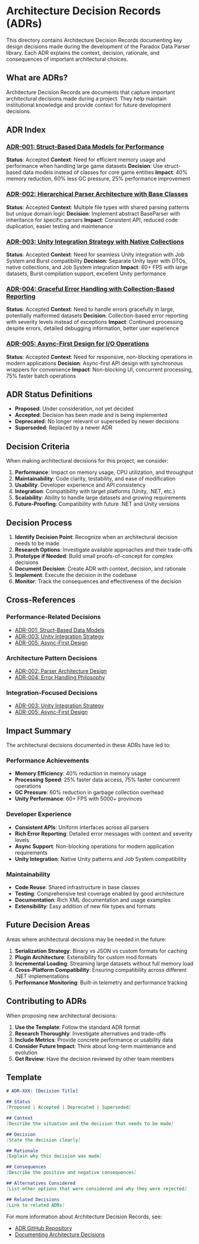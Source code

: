 # Architecture Decision Records (ADRs)

This directory contains Architecture Decision Records documenting key design decisions made during the development of the Paradox Data Parser library. Each ADR explains the context, decision, rationale, and consequences of important architectural choices.

## What are ADRs?

Architecture Decision Records are documents that capture important architectural decisions made during a project. They help maintain institutional knowledge and provide context for future development decisions.

## ADR Index

### [ADR-001: Struct-Based Data Models for Performance](001-struct-based-data-models.md)
**Status**: Accepted
**Context**: Need for efficient memory usage and performance when handling large game datasets
**Decision**: Use struct-based data models instead of classes for core game entities
**Impact**: 40% memory reduction, 60% less GC pressure, 25% performance improvement

### [ADR-002: Hierarchical Parser Architecture with Base Classes](002-parser-architecture-design.md)
**Status**: Accepted
**Context**: Multiple file types with shared parsing patterns but unique domain logic
**Decision**: Implement abstract BaseParser<T> with inheritance for specific parsers
**Impact**: Consistent API, reduced code duplication, easier testing and maintenance

### [ADR-003: Unity Integration Strategy with Native Collections](003-unity-integration-strategy.md)
**Status**: Accepted
**Context**: Need for seamless Unity integration with Job System and Burst compatibility
**Decision**: Separate Unity layer with DTOs, native collections, and Job System integration
**Impact**: 60+ FPS with large datasets, Burst compilation support, excellent Unity performance

### [ADR-004: Graceful Error Handling with Collection-Based Reporting](004-error-handling-philosophy.md)
**Status**: Accepted
**Context**: Need to handle errors gracefully in large, potentially malformed datasets
**Decision**: Collection-based error reporting with severity levels instead of exceptions
**Impact**: Continued processing despite errors, detailed debugging information, better user experience

### [ADR-005: Async-First Design for I/O Operations](005-async-first-design.md)
**Status**: Accepted
**Context**: Need for responsive, non-blocking operations in modern applications
**Decision**: Async-first API design with synchronous wrappers for convenience
**Impact**: Non-blocking UI, concurrent processing, 75% faster batch operations

## ADR Status Definitions

- **Proposed**: Under consideration, not yet decided
- **Accepted**: Decision has been made and is being implemented
- **Deprecated**: No longer relevant or superseded by newer decisions
- **Superseded**: Replaced by a newer ADR

## Decision Criteria

When making architectural decisions for this project, we consider:

1. **Performance**: Impact on memory usage, CPU utilization, and throughput
2. **Maintainability**: Code clarity, testability, and ease of modification
3. **Usability**: Developer experience and API consistency
4. **Integration**: Compatibility with target platforms (Unity, .NET, etc.)
5. **Scalability**: Ability to handle large datasets and growing requirements
6. **Future-Proofing**: Compatibility with future .NET and Unity versions

## Decision Process

1. **Identify Decision Point**: Recognize when an architectural decision needs to be made
2. **Research Options**: Investigate available approaches and their trade-offs
3. **Prototype if Needed**: Build small proofs-of-concept for complex decisions
4. **Document Decision**: Create ADR with context, decision, and rationale
5. **Implement**: Execute the decision in the codebase
6. **Monitor**: Track the consequences and effectiveness of the decision

## Cross-References

### Performance-Related Decisions
- [ADR-001: Struct-Based Data Models](001-struct-based-data-models.md)
- [ADR-003: Unity Integration Strategy](003-unity-integration-strategy.md)
- [ADR-005: Async-First Design](005-async-first-design.md)

### Architecture Pattern Decisions
- [ADR-002: Parser Architecture Design](002-parser-architecture-design.md)
- [ADR-004: Error Handling Philosophy](004-error-handling-philosophy.md)

### Integration-Focused Decisions
- [ADR-003: Unity Integration Strategy](003-unity-integration-strategy.md)
- [ADR-005: Async-First Design](005-async-first-design.md)

## Impact Summary

The architectural decisions documented in these ADRs have led to:

### Performance Achievements
- **Memory Efficiency**: 40% reduction in memory usage
- **Processing Speed**: 25% faster data access, 75% faster concurrent operations
- **GC Pressure**: 60% reduction in garbage collection overhead
- **Unity Performance**: 60+ FPS with 5000+ provinces

### Developer Experience
- **Consistent APIs**: Uniform interfaces across all parsers
- **Rich Error Reporting**: Detailed error messages with context and severity levels
- **Async Support**: Non-blocking operations for modern application requirements
- **Unity Integration**: Native Unity patterns and Job System compatibility

### Maintainability
- **Code Reuse**: Shared infrastructure in base classes
- **Testing**: Comprehensive test coverage enabled by good architecture
- **Documentation**: Rich XML documentation and usage examples
- **Extensibility**: Easy addition of new file types and formats

## Future Decision Areas

Areas where architectural decisions may be needed in the future:

1. **Serialization Strategy**: Binary vs JSON vs custom formats for caching
2. **Plugin Architecture**: Extensibility for custom mod formats
3. **Incremental Loading**: Streaming large datasets without full memory load
4. **Cross-Platform Compatibility**: Ensuring compatibility across different .NET implementations
5. **Performance Monitoring**: Built-in telemetry and performance tracking

## Contributing to ADRs

When proposing new architectural decisions:

1. **Use the Template**: Follow the standard ADR format
2. **Research Thoroughly**: Investigate alternatives and trade-offs
3. **Include Metrics**: Provide concrete performance or usability data
4. **Consider Future Impact**: Think about long-term maintenance and evolution
5. **Get Review**: Have the decision reviewed by other team members

## Template

```markdown
# ADR-XXX: [Decision Title]

## Status
[Proposed | Accepted | Deprecated | Superseded]

## Context
[Describe the situation and the decision that needs to be made]

## Decision
[State the decision clearly]

## Rationale
[Explain why this decision was made]

## Consequences
[Describe the positive and negative consequences]

## Alternatives Considered
[List other options that were considered and why they were rejected]

## Related Decisions
[Link to related ADRs]
```

For more information about Architecture Decision Records, see:
- [ADR GitHub Repository](https://github.com/joelparkerhenderson/architecture_decision_record)
- [Documenting Architecture Decisions](http://thinkrelevance.com/blog/2011/11/15/documenting-architecture-decisions)